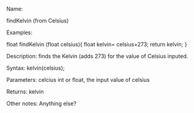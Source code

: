 Name: 

findKelvin (from Celsius)

Examples:

float findKelvin (float celsius){
  float kelvin= celsius+273;
  return kelvin;
}

Description:
finds the Kelvin (adds 273) for the value of Celsius inputed. 

Syntax:
kelvin(celsius);

Parameters: 
celcius	int or float, the input value of celsius

Returns:
kelvin

Other notes:
Anything else?
